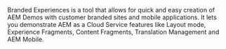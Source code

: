 Branded Experiences is a tool that allows for quick and easy creation of AEM Demos with customer branded sites and mobile applications. It lets you demonstrate AEM as a Cloud Service features like Layout mode, Experience Fragments, Content Fragments, Translation Management and AEM Mobile.

<!-- CLOUD-SERVICE_INSTRUCTIONS -->

<!-- QUICKSTART_INSTRUCTIONS -->

<!-- 65_INSTRUCTIONS -->